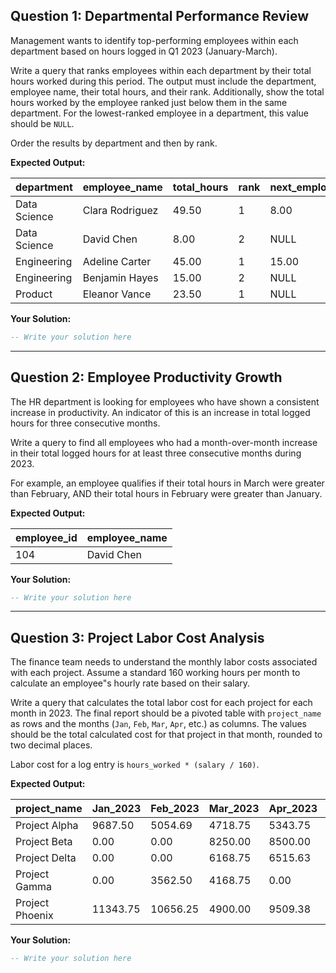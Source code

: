 ## Question 1: Departmental Performance Review

Management wants to identify top-performing employees within each department based on hours logged in Q1 2023 (January-March).

Write a query that ranks employees within each department by their total hours worked during this period. The output must include the department, employee name, their total hours, and their rank.
Additionally, show the total hours worked by the employee ranked just below them in the same department.
For the lowest-ranked employee in a department, this value should be `NULL`.

Order the results by department and then by rank.

**Expected Output:**

| department   | employee_name    | total_hours | rank | next_employee_hours |
|--------------|------------------|-------------|------|---------------------|
| Data Science | Clara Rodriguez  | 49.50       | 1    | 8.00                |
| Data Science | David Chen       | 8.00        | 2    | NULL                |
| Engineering  | Adeline Carter   | 45.00       | 1    | 15.00               |
| Engineering  | Benjamin Hayes   | 15.00       | 2    | NULL                |
| Product      | Eleanor Vance    | 23.50       | 1    | NULL                |


**Your Solution:**
```sql
-- Write your solution here

```

---

## Question 2: Employee Productivity Growth

The HR department is looking for employees who have shown a consistent increase in productivity. An indicator of this is an increase in total logged hours for three consecutive months.

Write a query to find all employees who had a month-over-month increase in their total logged hours for at least three consecutive months during 2023.

For example, an employee qualifies if their total hours in March were greater than February, AND their total hours in February were greater than January.

**Expected Output:**

| employee_id | employee_name  |
|-------------|----------------|
| 104         | David Chen     |


**Your Solution:**
```sql
-- Write your solution here

```

---

## Question 3: Project Labor Cost Analysis

The finance team needs to understand the monthly labor costs associated with each project. Assume a standard 160 working hours per month to calculate an employee"s hourly rate based on their salary.

Write a query that calculates the total labor cost for each project for each month in 2023. The final report should be a pivoted table with `project_name` as rows and the months (`Jan`, `Feb`, `Mar`, `Apr`, etc.) as columns. The values should be the total calculated cost for that project in that month, rounded to two decimal places.

Labor cost for a log entry is `hours_worked * (salary / 160)`.

**Expected Output:**

| project_name    | Jan_2023 | Feb_2023 | Mar_2023 | Apr_2023 | May_2023 | Jun_2023 |
|-----------------|----------|----------|----------|----------|----------|----------|
| Project Alpha   | 9687.50  | 5054.69  | 4718.75  | 5343.75  | 0.00     | 0.00     |
| Project Beta    | 0.00     | 0.00     | 8250.00  | 8500.00  | 3750.00  | 0.00     |
| Project Delta   | 0.00     | 0.00     | 6168.75  | 6515.63  | 10412.50 | 5821.88  |
| Project Gamma   | 0.00     | 3562.50  | 4168.75  | 0.00     | 0.00     | 0.00     |
| Project Phoenix | 11343.75 | 10656.25 | 4900.00  | 9509.38  | 0.00     | 0.00     |


**Your Solution:**
```sql
-- Write your solution here
```

